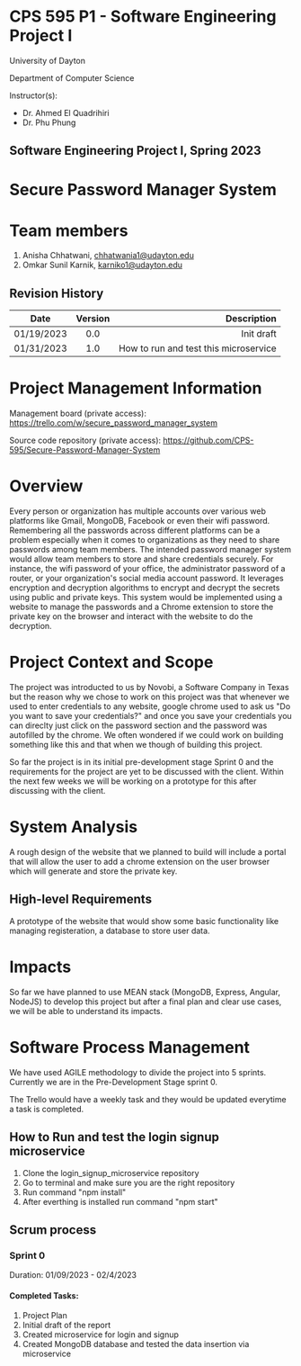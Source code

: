 # CPS 595 P1 - Software Engineering Project I


University of Dayton

Department of Computer Science

Instructor(s):

- Dr. Ahmed El Quadrihiri
- Dr. Phu Phung 

## Software Engineering Project I, Spring 2023

# Secure Password Manager System

# Team members

1.  Anisha Chhatwani, chhatwania1@udayton.edu
2.  Omkar Sunil Karnik, karniko1@udayton.edu


## Revision History

| Date       |   Version     |            Description                   |
|------------|:-------------:|-----------------------------------------:|
| 01/19/2023 |  0.0          |            Init draft                    |
| 01/31/2023 |  1.0          |  How to run and test this microservice   |


# Project Management Information

Management board (private access): <https://trello.com/w/secure_password_manager_system>

Source code repository (private access): <https://github.com/CPS-595/Secure-Password-Manager-System>




# Overview

Every person or organization has multiple accounts over various web platforms like Gmail, MongoDB, Facebook or even their wifi password. Remembering all the passwords across different platforms can be a problem especially when it comes to organizations as they need to share passwords among team members. The intended password manager system would allow team members to store and share credentials securely. For instance, the wifi password of your office, the administrator password of a router, or your organization's social media account password. It leverages encryption and decryption algorithms to encrypt and decrypt the secrets using public and private keys. This system would be implemented using a website to manage the passwords and a Chrome extension to store the private key on the browser and interact with the website to do the decryption.


# Project Context and Scope

The project was introducted to us by Novobi, a Software Company in Texas but the reason why we chose to work on this project was that whenever we used to enter credentials to any website, google chrome used to ask us "Do you want to save your credentials?" and once you save your credentials you can direclty just click on the password section and the password was autofilled by the chrome. We often wondered if we could work on building something like this and that when we though of building this project.

So far the project is in its initial pre-development stage Sprint 0 and the requirements for the project are yet to be discussed with the client. Within the next few weeks we will be working on a prototype for this after discussing with the client.



# System Analysis

A rough design of the website that we planned to build will include a portal that will allow the user to add a chrome extension on the user browser which will generate and store the private key.


## High-level Requirements

A prototype of the website that would show some basic functionality like managing registeration, a database to store user data.


# Impacts

So far we have planned to use MEAN stack (MongoDB, Express, Angular, NodeJS) to develop this project but after a final plan and clear use cases, we will be able to understand its impacts.


# Software Process Management


We have used AGILE methodology to divide the project into 5 sprints. Currently we are in the Pre-Development Stage sprint 0.

The Trello would have a weekly task and they would be updated everytime a task is completed. 

## How to Run and test the login signup microservice

1. Clone the login_signup_microservice repository
2. Go to terminal and make sure you are the right repository
3. Run command "npm install"
4. After everthing is installed run command "npm start"


## Scrum process

### Sprint 0

Duration: 01/09/2023 - 02/4/2023

#### Completed Tasks:  

1. Project Plan
2. Initial draft of the report
3. Created microservice for login and signup
4. Created MongoDB database and tested the data insertion via microservice



